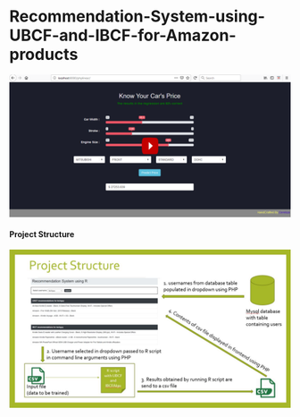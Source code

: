 # Recommendation-System-using-UBCF-and-IBCF-for-Amazon-products

[![Watch the video](https://github.com/yatinkode/Predict-Car-Price-using-Linear-Regression/blob/main/images/image.png)](https://www.linkedin.com/feed/update/urn:li:activity:6525039834707390464)

#### Project Structure
![data](https://github.com/yatinkode/Recommendation-System-using-UBCF-and-IBCF-for-Amazon-products/blob/master/images/i1.JPG)
